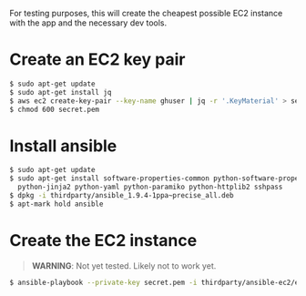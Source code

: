 For testing purposes, this will create the cheapest possible EC2 instance with the app and the
necessary dev tools.

# Create an EC2 key pair

```bash
$ sudo apt-get update
$ sudo apt-get install jq
$ aws ec2 create-key-pair --key-name ghuser | jq -r '.KeyMaterial' > secret.pem
$ chmod 600 secret.pem
```

# Install ansible

```bash
$ sudo apt-get update
$ sudo apt-get install software-properties-common python-software-properties python-support \
  python-jinja2 python-yaml python-paramiko python-httplib2 sshpass
$ dpkg -i thirdparty/ansible_1.9.4-1ppa~precise_all.deb
$ apt-mark hold ansible
```

# Create the EC2 instance

> **WARNING**: Not yet tested. Likely not to work yet.

```bash
$ ansible-playbook --private-key secret.pem -i thirdparty/ansible-ec2/ec2.py create.yml
```
